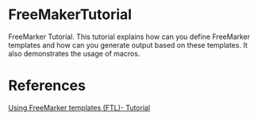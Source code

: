 # FreeMakerTutorial
FreeMarker Tutorial. This tutorial explains how can you define FreeMarker templates and how can you generate output based on these templates. It also demonstrates the usage of macros.

# References
[Using FreeMarker templates (FTL)- Tutorial](www.vogella.com/tutorials/FreeMarker/article.html)
